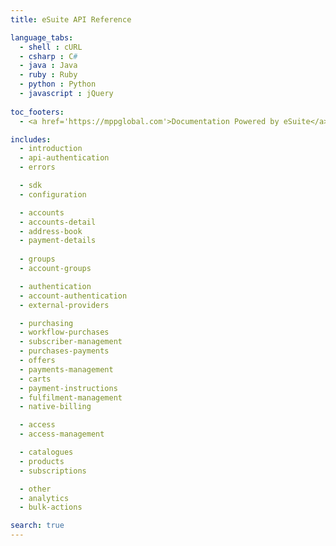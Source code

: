 ```yaml
---
title: eSuite API Reference

language_tabs:
  - shell : cURL
  - csharp : C#
  - java : Java
  - ruby : Ruby
  - python : Python
  - javascript : jQuery
  
toc_footers:
  - <a href='https://mppglobal.com'>Documentation Powered by eSuite</a>

includes:
  - introduction
  - api-authentication
  - errors

  - sdk
  - configuration

  - accounts
  - accounts-detail
  - address-book
  - payment-details
  
  - groups
  - account-groups

  - authentication
  - account-authentication
  - external-providers

  - purchasing
  - workflow-purchases
  - subscriber-management
  - purchases-payments
  - offers
  - payments-management
  - carts
  - payment-instructions
  - fulfilment-management
  - native-billing

  - access
  - access-management

  - catalogues
  - products
  - subscriptions

  - other
  - analytics
  - bulk-actions

search: true
---
```

